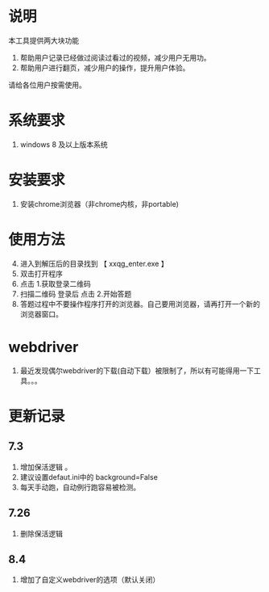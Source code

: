 # 说明
本工具提供两大块功能
1. 帮助用户记录已经做过阅读过看过的视频，减少用户无用功。
2. 帮助用户进行翻页，减少用户的操作，提升用户体验。

请给各位用户按需使用。
# 系统要求
1. windows 8 及以上版本系统

# 安装要求
1. 安装chrome浏览器（非chrome内核，非portable)

# 使用方法
4. 进入到解压后的目录找到  【 xxqg_enter.exe 】
5. 双击打开程序
6. 点击 1.获取登录二维码
7. 扫描二维码 登录后 点击 2.开始答题
8. 答题过程中不要操作程序打开的浏览器。自己要用浏览器，请再打开一个新的浏览器窗口。

# webdriver
1. 最近发现偶尔webdriver的下载(自动下载）被限制了，所以有可能得用一下工具。。。

# 更新记录
## 7.3
1. 增加保活逻辑 。
2. 建议设置defaut.ini中的 background=False
3. 每天手动跑，自动例行跑容易被检测。
## 7.26
1. 删除保活逻辑

## 8.4 
1. 增加了自定义webdriver的选项（默认关闭）